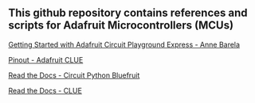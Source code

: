 ## This github repository contains references and scripts for Adafruit Microcontrollers (MCUs)

[Getting Started with Adafruit Circuit Playground Express - Anne Barela](https://www.adafruit.com/product/3944)

[Pinout - Adafruit CLUE](https://github.com/AnchorageBot/YouTube/blob/44efe598a52ca14748716351d53e139c57ee24c5/AdafruitMCU/pinoutCLUE.pdf)

[Read the Docs - Circuit Python Bluefruit](https://docs.circuitpython.org/projects/circuitplayground/en/5.3.0/index.html)

[Read the Docs - CLUE](https://docs.circuitpython.org/projects/clue/en/latest/)
